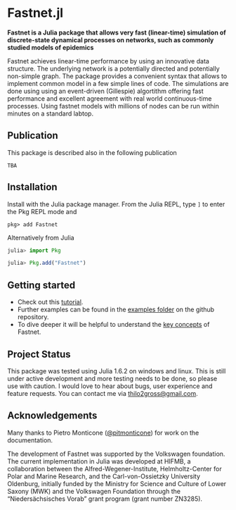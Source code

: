 # Fastnet.jl

**Fastnet is a Julia package that allows very fast (linear-time) simulation of discrete-state dynamical processes on networks, such as commonly studied models of epidemics**

Fastnet achieves linear-time performance by using an innovative data structure. The underlying network is a potentially directed and potentially non-simple graph. The package provides a convenient syntax that allows to implement common model in a few simple lines of code. The simulations are done using using an event-driven (Gillespie) algortithm offering fast performance and excellent agreement with real world continuous-time processes. Using fastnet models with millions of nodes can be run within minutes on a standard labtop. 

## Publication
This package is described also in the following publication
```
TBA
```

## Installation

Install with the Julia package manager.
From the Julia REPL, type `]` to enter the Pkg REPL mode and

```
pkg> add Fastnet
```

Alternatively from Julia

```julia
julia> import Pkg

julia> Pkg.add("Fastnet")
```

## Getting started
- Check out this [tutorial](tutorial.md). 
- Further examples can be found in the [examples folder](https://github.com/bridgewalker/Fastnet.jl/tree/master/examples) on the github repository.
- To dive deeper it will be helpful to understand the [key concepts](concepts.md) of Fastnet. 

## Project Status
This package was tested using Julia 1.6.2 on windows and linux. This is still under active development and 
more testing needs to be done, so please use with caution. I would love to hear about bugs, user experience and 
feature requests. You can contact me via thilo2gross@gmail.com.

## Acknowledgements
Many thanks to Pietro Monticone ([@pitmonticone](https://github.com/pitmonticone)) for work on the documentation. 

The development of Fastnet was supported by the Volkswagen foundation. The current implementation in Julia was developed at HIFMB, a collaboration between the Alfred-Wegener-Institute, Helmholtz-Center for Polar and Marine Research, and the Carl-von-Ossietzky University Oldenburg, initially funded by the Ministry for Science and Culture of Lower Saxony (MWK) and the Volkswagen Foundation through the “Niedersächsisches Vorab” grant program (grant number ZN3285).
